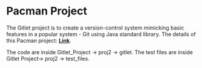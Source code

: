 # Pacman Project

The Gitlet project is to create a version-control system mimicking basic features in a popular system - Git using Java standard library.
The details of this Pacman project: [**Link**](https://sites.wustl.edu/amtabakhi/project1-search-2/).

The code are inside Gitlet_Project -> proj2 -> gitlet. The test files are inside Gitlet Project-> proj2 -> test_files.  
